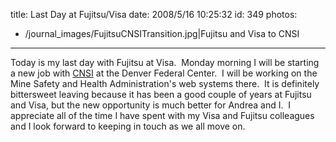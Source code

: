 title: Last Day at Fujitsu/Visa
date: 2008/5/16 10:25:32
id: 349
photos:
- /journal_images/FujitsuCNSITransition.jpg|Fujitsu and Visa to CNSI
---
Today is my last day with Fujitsu at Visa.  Monday morning I will be starting a new job with [CNSI](http://www.cns-inc.com) at the Denver Federal Center.  I will be working on the Mine Safety and Health Administration's web systems there.  It is definitely bittersweet leaving because it has been a good couple of years at Fujitsu and Visa, but the new opportunity is much better for Andrea and I.  I appreciate all of the time I have spent with my Visa and Fujitsu colleagues and I look forward to keeping in touch as we all move on.